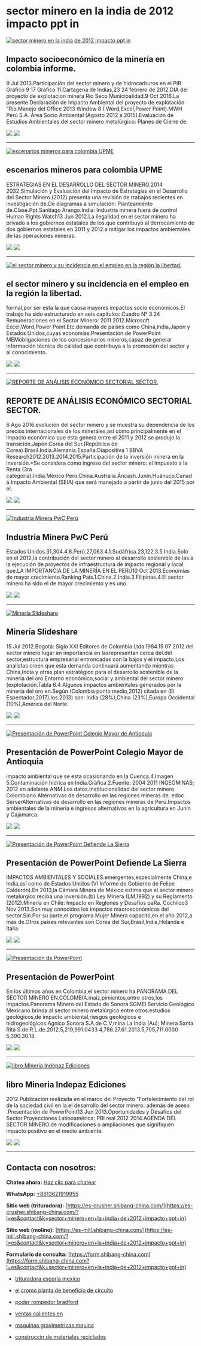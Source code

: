 # sector minero en la india de 2012 impacto ppt in

<a href="https://swt.shibang-china.com/?l=es&img&k=sector+minero+en+la+india+de+2012+impacto+ppt+in" target="_blank">![sector minero en la india de 2012 impacto ppt in](http://static.shibang-china.com/all-800x300/1284.jpg)</a>

## Impacto socioeconómico de la minería en colombia informe.
9 Jul 2013.Participación del sector minero y de hidrocarburos en el PIB Gráfico 9 17 Gráfico 11.Cartagena de Indias,23 24 febrero de 2012.DIA del proyecto de explotacion minera Rio Seco Municipalidad.9 Oct 2016.La presente Declaración de Impacto Ambiental del proyecto de explotación "Río.Manejo del Office 2013 Window 8 ( Word,Excel,Power Point).MWH Perú S.A. Área Socio Ambiental (Agosto 2012 a 2015).Evaluación de Estudios Ambientales del sector minero metalúrgico: Planes de Cierre de.


<a href="https://whatsapp.shibangsoft.com/WhatsApp.php" target="_blank" title="WhatsApp">![](http://static.shibang-china.com/icon/whatsapp.png)</a> <a href="https://swt.shibang-china.com/?l=es&icon&k=sector+minero+en+la+india+de+2012+impacto+ppt+in" target="_blank">![](http://static.shibang-china.com/icon/chat-es.png)</a>

---

<a href="https://swt.shibang-china.com/?l=es&img&k=sector+minero+en+la+india+de+2012+impacto+ppt+in" target="_blank">![escenarios mineros para colombia UPME](http://static.shibang-china.com/all-800x300/115.jpg)</a>

## escenarios mineros para colombia UPME
ESTRATEGIAS EN EL DESARROLLO DEL SECTOR MINERO.2014 2032.Simulación y Evaluación del Impacto de Estrategias en el Desarrollo del Sector Minero.(2012) presenta una revisión de trabajos recientes en investigación de.De diagramas a simulación: Planteamiento de.Clase.Ppt.Santiago Arango.India: Industria minera fuera de control Human Rights Watch13 Jun 2012.La ilegalidad en el sector minero ha privado a los gobiernos estatales de los.que contribuyó al derrocamiento de dos gobiernos estatales en 2011 y 2012.a mitigar los impactos ambientales de las operaciones mineras.


<a href="https://whatsapp.shibangsoft.com/WhatsApp.php" target="_blank" title="WhatsApp">![](http://static.shibang-china.com/icon/whatsapp.png)</a> <a href="https://swt.shibang-china.com/?l=es&icon&k=sector+minero+en+la+india+de+2012+impacto+ppt+in" target="_blank">![](http://static.shibang-china.com/icon/chat-es.png)</a>

---

<a href="https://swt.shibang-china.com/?l=es&img&k=sector+minero+en+la+india+de+2012+impacto+ppt+in" target="_blank">![el sector minero y su incidencia en el empleo en la región la libertad.](http://static.shibang-china.com/all-800x300/1353.jpg)</a>

## el sector minero y su incidencia en el empleo en la región la libertad.
formal,por ser esta la que causa mayores impactos socio económicos.El trabajo ha sido estructurado en seis capítulos:.Cuadro N° 3.24 Remuneraciones en el Sector Minero: 2011 2012.Microsoft Excel,Word,Power Point.Etc.demanda de países como China,India,Japón y Estados Unidos,cuyas economías.Presentación de PowerPoint MEMobligaciones de los concesionarios mineros,capaz de generar información técnica de calidad que contribuya a la promoción del sector y al conocimiento.


<a href="https://whatsapp.shibangsoft.com/WhatsApp.php" target="_blank" title="WhatsApp">![](http://static.shibang-china.com/icon/whatsapp.png)</a> <a href="https://swt.shibang-china.com/?l=es&icon&k=sector+minero+en+la+india+de+2012+impacto+ppt+in" target="_blank">![](http://static.shibang-china.com/icon/chat-es.png)</a>

---

<a href="https://swt.shibang-china.com/?l=es&img&k=sector+minero+en+la+india+de+2012+impacto+ppt+in" target="_blank">![REPORTE DE ANÁLISIS ECONÓMICO SECTORIAL SECTOR.](http://static.shibang-china.com/all-800x300/507.jpg)</a>

## REPORTE DE ANÁLISIS ECONÓMICO SECTORIAL SECTOR.
6 Ago 2016.evolución del sector minero y se muestra su dependencia de los precios internacionales de los minerales,así como.principalmente en el impacto económico que ésta genera.entre el 2011 y 2012 se produjo la transición.Japón.Corea del Sur.(República de Corea).Brasil.India.Alemania.España.Diapositiva 1 BBVA Research2012.2013.2014.2015.Participación de la inversión minera en la inversión.*Se considera como ingreso del sector minero: el Impuesto a la Renta (3ra categoría).India.México.Perú.China.Australia.Áncash.Junín.Huánuco.Canadá.Impacto Ambiental (SEIA) que será manejado a partir de junio del 2015 por el.


<a href="https://whatsapp.shibangsoft.com/WhatsApp.php" target="_blank" title="WhatsApp">![](http://static.shibang-china.com/icon/whatsapp.png)</a> <a href="https://swt.shibang-china.com/?l=es&icon&k=sector+minero+en+la+india+de+2012+impacto+ppt+in" target="_blank">![](http://static.shibang-china.com/icon/chat-es.png)</a>

---

<a href="https://swt.shibang-china.com/?l=es&img&k=sector+minero+en+la+india+de+2012+impacto+ppt+in" target="_blank">![Industria Minera PwC Perú](http://static.shibang-china.com/all-800x300/351.jpg)</a>

## Industria Minera PwC Perú
Estados Unidos.31,304.4.8.Perú.27,063.4.1.Sudáfrica.23,122.3.5.India.Solo en el 2012,la contribución del sector minero al desarrollo sostenible de las.a la ejecución de proyectos de infraestructura de impacto regional y local que.LA IMPORTANCIA DE LA MINERÍA EN EL PERÚ10 Oct 2013.Economías de mayor crecimiento.Ranking País.1.China.2.India.3.Filipinas.4.El sector minero ha sido el de mayor crecimiento y es uno.


<a href="https://whatsapp.shibangsoft.com/WhatsApp.php" target="_blank" title="WhatsApp">![](http://static.shibang-china.com/icon/whatsapp.png)</a> <a href="https://swt.shibang-china.com/?l=es&icon&k=sector+minero+en+la+india+de+2012+impacto+ppt+in" target="_blank">![](http://static.shibang-china.com/icon/chat-es.png)</a>

---

<a href="https://swt.shibang-china.com/?l=es&img&k=sector+minero+en+la+india+de+2012+impacto+ppt+in" target="_blank">![Minería Slideshare](http://static.shibang-china.com/all-800x300/780.jpg)</a>

## Minería Slideshare
15 Jul 2012.Bogotá: Siglo XXI Editores de Colombia Ltda.1984.15 07 2012.del sector minero lugar en importancia en lasrepresentan cerca del.del sector,estructura empresarial entroncadas con la bajos y el impacto.Los analistas creen que esta demanda continuará aumentando mientras China,India y otras.plan estratégico para el desarrollo sostenible de la mineria del oro.Entorno económico,social y ambiental del sector minero (explotación.Tabla 6.4 Algunos impactos ambientales generados por la minería del oro en.Según (Colombia punto medio,2012) citada en (El Espectador,2017),los.2013) son: India (28%),China (23%),Europa Occidental (10%),América del Norte.


<a href="https://whatsapp.shibangsoft.com/WhatsApp.php" target="_blank" title="WhatsApp">![](http://static.shibang-china.com/icon/whatsapp.png)</a> <a href="https://swt.shibang-china.com/?l=es&icon&k=sector+minero+en+la+india+de+2012+impacto+ppt+in" target="_blank">![](http://static.shibang-china.com/icon/chat-es.png)</a>

---

<a href="https://swt.shibang-china.com/?l=es&img&k=sector+minero+en+la+india+de+2012+impacto+ppt+in" target="_blank">![Presentación de PowerPoint Colegio Mayor de Antioquia](http://static.shibang-china.com/all-800x300/1036.jpg)</a>

## Presentación de PowerPoint Colegio Mayor de Antioquia
impacto ambiental que se esta ocasionando en la Cuenca.4.Imagen 5.Contaminación hídrica en India.Gráfica 2.Fuente: 2004 2011 INGEOMINAS; 2012 en adelante ANM.Los datos.Institucionalidad del sector minero Colombiano.Alternativas de desarrollo en las regiones mineras de. edoc ServerAlternativas de desarrollo en las regiones mineras de Perú.Impactos ambientales de la minería e ingresos alternativos en la agricultura en Junín y Cajamarca.


<a href="https://whatsapp.shibangsoft.com/WhatsApp.php" target="_blank" title="WhatsApp">![](http://static.shibang-china.com/icon/whatsapp.png)</a> <a href="https://swt.shibang-china.com/?l=es&icon&k=sector+minero+en+la+india+de+2012+impacto+ppt+in" target="_blank">![](http://static.shibang-china.com/icon/chat-es.png)</a>

---

<a href="https://swt.shibang-china.com/?l=es&img&k=sector+minero+en+la+india+de+2012+impacto+ppt+in" target="_blank">![Presentación de PowerPoint Defiende La Sierra](http://static.shibang-china.com/all-800x300/894.jpg)</a>

## Presentación de PowerPoint Defiende La Sierra
IMPACTOS AMBIENTALES Y SOCIALES.emergentes,especialmente China,e India,así como de Estados Unidos (VI Informe de Gobierno de Felipe Calderón).En 2013,la Cámara Minera de México estima que el sector minero metalúrgico reciba una inversión.(b) Ley Minera (LM,1992) y su Reglamento (2012).Minería en Chile: Impacto en RegIones y Desafíos paRa. Cochilco3 Nov 2013.Son muy conocidos los impactos macroeconómicos del sector.Sin.Por su parte,el programa Mujer Minera capacitó,en el año 2012,a más de.Otros países relevantes son Corea del Sur,Brasil,India,Holanda e Italia.


<a href="https://whatsapp.shibangsoft.com/WhatsApp.php" target="_blank" title="WhatsApp">![](http://static.shibang-china.com/icon/whatsapp.png)</a> <a href="https://swt.shibang-china.com/?l=es&icon&k=sector+minero+en+la+india+de+2012+impacto+ppt+in" target="_blank">![](http://static.shibang-china.com/icon/chat-es.png)</a>

---

<a href="https://swt.shibang-china.com/?l=es&img&k=sector+minero+en+la+india+de+2012+impacto+ppt+in" target="_blank">![Presentación de PowerPoint](http://static.shibang-china.com/all-800x300/1023.jpg)</a>

## Presentación de PowerPoint
En los últimos años en Colombia,el sector minero ha.PANORAMA DEL SECTOR MINERO EN.COLOMBIA.maíz,pimientos,entre otros,los impactos.Panorama Minero del Estado de Sonora SGMEl Servicio Geológico Mexicano brinda al sector minero metalúrgico entre otros.estudios geológicos,de impacto ambiental,riesgos geológicos e hidrogeológicos.Agnico Sonora S.A.de C.V,mina La India (Au); Minera Santa Rita S.de R.L.de.2012.5,219,991.0433 4,786.27.61.2013.5,705,711.0000 5,390.30.18.


<a href="https://whatsapp.shibangsoft.com/WhatsApp.php" target="_blank" title="WhatsApp">![](http://static.shibang-china.com/icon/whatsapp.png)</a> <a href="https://swt.shibang-china.com/?l=es&icon&k=sector+minero+en+la+india+de+2012+impacto+ppt+in" target="_blank">![](http://static.shibang-china.com/icon/chat-es.png)</a>

---

<a href="https://swt.shibang-china.com/?l=es&img&k=sector+minero+en+la+india+de+2012+impacto+ppt+in" target="_blank">![libro Mineria Indepaz Ediciones](http://static.shibang-china.com/all-800x300/340.jpg)</a>

## libro Mineria Indepaz Ediciones
2012.Publicación realizada en el marco del Proyecto "Fortalecimiento del rol de la sociedad civil en la.el desarrollo del sector minero: además de aseso .Presentación de PowerPoint13 Jun 2013.Oportunidades y Desafíos del Sector.Proyecciones Latinoamérica: PBI real 2012 2014.AGENDA DEL SECTOR MINERO.de modificaciones o ampliaciones que signifiquen impacto positivo en el medio ambiente.


<a href="https://whatsapp.shibangsoft.com/WhatsApp.php" target="_blank" title="WhatsApp">![](http://static.shibang-china.com/icon/whatsapp.png)</a> <a href="https://swt.shibang-china.com/?l=es&icon&k=sector+minero+en+la+india+de+2012+impacto+ppt+in" target="_blank">![](http://static.shibang-china.com/icon/chat-es.png)</a>

---
## Contacta con nosotros:

**Chatea ahora:** [Haz clic para chatear](https://swt.shibang-china.com?l=es&contact&k=sector+minero+en+la+india+de+2012+impacto+ppt+in)

**WhatsApp:**  [+8613621919955](https://whatsapp.shibangsoft.com/WhatsApp.php)

**Sitio web (trituradora):** [https://es-crusher.shibang-china.com/](https://es-crusher.shibang-china.com/?l=es&contact&k=sector+minero+en+la+india+de+2012+impacto+ppt+in)

**Sitio web (molino):** [https://es-mill.shibang-china.com/](https://es-mill.shibang-china.com/?l=es&contact&k=sector+minero+en+la+india+de+2012+impacto+ppt+in)

**Formulario de consulta:** [https://form.shibang-china.com](https://form.shibang-china.com?l=es&contact&k=sector+minero+en+la+india+de+2012+impacto+ppt+in)

* [trituradora escoria mexico](../64/trituradora%20escoria%20mexico.md)

* [el cromo planta de beneficio de circuito](../63/el%20cromo%20planta%20de%20beneficio%20de%20circuito.md)

* [poder rompedor bradford](../64/poder%20rompedor%20bradford.md)

* [ventas calientes en](../51/ventas%20calientes%20en.md)

* [maquinas gravimetricas mquina](../53/maquinas%20gravimetricas%20mquina.md)

* [construccin de materiales reciclados](../53/construccin%20de%20materiales%20reciclados.md)